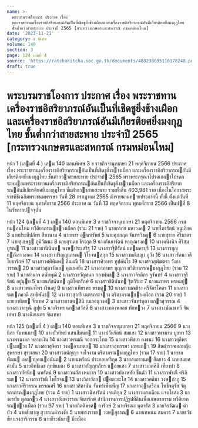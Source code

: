 ```yaml
---
name: >-
  พระบรมราชโองการ ประกาศ เรื่อง
  พระราชทานเครื่องราชอิสริยาภรณ์อันเป็นที่เชิดชูยิ่งช้างเผือกและเครื่องราชอิสริยาภรณ์อันมีเกียรติยศยิ่งมงกุฎไทย
  ชั้นต่ำกว่าสายสะพาย ประจำปี 2565 [กระทรวงเกษตรและสหกรณ์ กรมหม่อนไหม]
date: '2023-11-21'
category: ข พิเศษ
volume: 140
section: 3
page: 124 เล่มที่ 4
source: 'https://ratchakitcha.soc.go.th/documents/488238695116178248.pdf'
draft: true
---
```


# พระบรมราชโองการ ประกาศ เรื่อง พระราชทานเครื่องราชอิสริยาภรณ์อันเป็นที่เชิดชูยิ่งช้างเผือกและเครื่องราชอิสริยาภรณ์อันมีเกียรติยศยิ่งมงกุฎไทย ชั้นต่ำกว่าสายสะพาย ประจำปี 2565 [กระทรวงเกษตรและสหกรณ์ กรมหม่อนไหม]

หน้า 1 (เลมที่ 4 ) เลม 140 ตอนพิเศษ 3 ข ราชกิจจานุเบกษา 21 พฤศจิกายน 2566 ประกาศ เรื่อง พระราชทานเครื่องราชอิสริยาภรณอันเป็นที่เชิดชูยิ่งชางเผือก และเครื่องราชอิสริยาภรณอันมีเกียรติยศยิ่งมงกุฎไทย ชั้นต่ํากวาสายสะพาย ประจําป 2565 ทรงพระกรุณาโปรดเกลาโปรดกระหมอมพระราชทานเครื่องราชอิสริยาภรณอันเป็นที่เชิดชูยิ่งชางเผือก และเครื่องราชอิสริยาภรณอันมีเกียรติยศยิ่งมงกุฎไทย ชั้นต่ํากวาสายสะพาย รวมทั้งสิ้น 403,981 ราย เนื่องในโอกาสพระราชพิธีเฉลิมพระชนมพรรษา วันที่ 28 กรกฎาคม 2565 ดังรายนามทายประกาศนี้ ทั้งนี้ ตั้งแต่วันที่ 11 พฤศจิกายน พุทธศักราช 2566 ประกาศ ณ วันที่ 13 พฤศจิกายน พุทธศักราช 2566 เป็นปที่ 8 ในรัชกาลปจจุบัน

หน้า 124 (เลมที่ 4 ) เลม 140 ตอนพิเศษ 3 ข ราชกิจจานุเบกษา 21 พฤศจิกายน 2566 กรมหมอนไหม ทวีติยาภรณชางเผือก (รวม 21 ราย) 1 นายกรกช มหาวงค 2 นายไตรรัตน์ หนูเอียด 3 นายประทีปภัทร สีหานาม 4 นายพชร อุนทรัพย์ 5 นายศุภกฤต จันทรวิชญ 6 นายสุชาย ศิริมาตร 7 นายสุเชษฐ ภูมิวัฒนะ 8 นายสุรเดช ธีระกุล 9 นางกันยารัตน์ หาญณรงค 10 นางคนึงนิจ ศิริสมบูรณ 11 นางสาวชานินันท พงษประเสริฐ 12 นางสาวฐิติรัตน์ แตมครบุรี 13 นางสาวบุญกณิสา มาคง 14 นางสาวปริญญาภรณ วิโรจนสกุล 15 นางสาวมณิชญา ภูวัง 16 นางสาวรัตนาวดี โยธารักษ์ 17 นางสาวศศิพิมพ ลิ่มมณี 18 นางสาวศิวาพร ทูปคันโธ 19 นางสาวสุพัฒตรา วังกาวรรณ 20 นางสาวสุลาวัณย คุณยศยิ่ง 21 นางอาภาพร บุญภา ทวีติยาภรณมงกุฎไทย (รวม 12 ราย) 1 นายอํานาจ ตนัยพุฒิ 2 นางสาวขวัญชนก กองพันธ 3 นางสาวจิรติกร จูจันทร์ 4 นางสาวจุรีรัตน์ อยู่นุย 5 นางณภัชนันท ภูมิโคกรักษ์ 6 นางสาวธิตินันท ฐิตวิริยะ 7 นางนภาพร พรหมปู 8 นางสาวพณาไพร เงินอยู่ 9 นางสาวเพียรพร พรมตู 10 นางสาวมณธิรา ศรีจักรโคตร 11 นางสาวรมยภควดี สุทธิพันธ 12 นางสาวสุวารี เนตรกระจาง ตริตาภรณชางเผือก (รวม 20 ราย) 1 นายอาทิตย จิ๋วเทศ 2 นางสาวกานตสินี กมลอนุวงศ 3 นางสาวจันทร์ตุลา แกวสุวรรณ 4 นางสาวจารุณี ภูปุย 5 นางจิรพร แกวสวัสดิ์ 6 นางสาวทองพลอย ทักทวง 7 นางสาวนัณธเทวี จันเทพา 8 นางนิลเนตร จันเทพา

หน้า 125 (เลมที่ 4 ) เลม 140 ตอนพิเศษ 3 ข ราชกิจจานุเบกษา 21 พฤศจิกายน 2566 9 นางนิศา จันทนนท 10 นางบัวทิพย์ แสนสีมนต 11 นางปวันรัตน์ สมแสง 12 นางสาวพจมาน มูลหา 13 นางพรมงคล หลาบเงิน 14 นางสาวพรมณี จอกกระโทก 15 นางสาวพีชยา คงชนะ 16 นางสาวศุลีพร ปนมวง 17 นางสาวสุจิตรา วงคอามาตย 18 นางสาวสุพรรษา เกษแกว 19 สิบตํารวจเอกหญิง สุพรรษา สุระเสนา 20 นางสาวอนัญญา จงใจงาม ตริตาภรณมงกุฎไทย (รวม 17 ราย) 1 นายชลพัฒน เหลาบุศณอนันต 2 นายนพรัตน์ ประกอบศรีกุล 3 นายสงกรานต ยืดยาว 4 นายสมยศ คํามั่น 5 นายอิทธิเดช ฤทธิแผลง 6 นางสาวกัญญาภัทร นอยแสง 7 นางสาวเกตศินี เที่ยงทํา 8 นางสาวทัศนีย นพรัตน์ 9 นางสาวนภัส เหมะธร 10 นางสาวปองหทัย ชื่นฉ่ํา 11 นางสาวพัชณี ศรีภิรมย 12 นางสาวรัชนี ไพโรจน 13 นางวิลาวัลย ปตตายะโส 14 นางสาวศศิมา วงษกําภู 15 นางสาวศิริวรรณ พรรณศรี 16 นางสาวสิตานัน จันทร์เพ็งเพ็ญ 17 นางสาวอุนเรือน โพธิ์จตุรัส จัตุรถาภรณมงกุฎไทย (รวม 4 ราย) 1 นางสาวนิศารัตน์ เจนติกุล 2 นางสาวแสงเดือน แจบไธสง 3 นางอรทัย พูลแกว 4 นางสาวอัมพวรรณ จันทรักษ์ สํานักงานการปฏิรูปที่ดินเพื่อเกษตรกรรม ทวีติยาภรณชางเผือก (รวม 97 ราย) 1 นายกิตติพงศ คงรักษ์ 2 นายจิรณะ นุตจรัส 3 นายจิรวัฒน ดําบัว 4 นายชัยชาญ สุวรรณดํารงชัย 5 นายทรงราชย วงษภูธรณ 6 นายเทพนม สมควร 7 นายธวัชชัย แรงสาริกรรม 8 นายธีระนันท มิ่งเมือง
